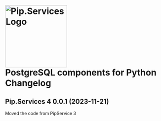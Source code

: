 # <img src="https://uploads-ssl.webflow.com/5ea5d3315186cf5ec60c3ee4/5edf1c94ce4c859f2b188094_logo.svg" alt="Pip.Services Logo" width="200"> <br/> PostgreSQL components for Python Changelog

## <a name="0.0.1"></a>Pip.Services 4 0.0.1 (2023-11-21)
Moved the code from PipService 3